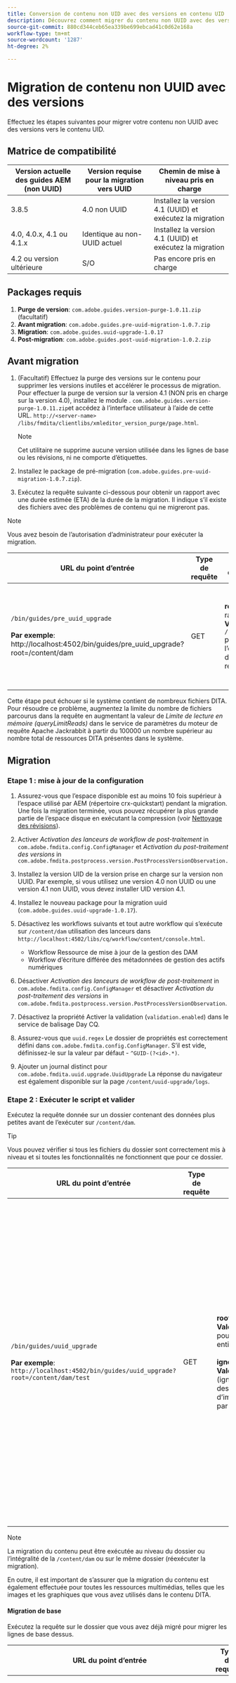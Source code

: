 ```yaml
---
title: Conversion de contenu non UID avec des versions en contenu UID
description: Découvrez comment migrer du contenu non UUID avec des versions.
source-git-commit: 880cd344ceb65ea339be699ebcad41c0d62e168a
workflow-type: tm+mt
source-wordcount: '1287'
ht-degree: 2%

---
```


# Migration de contenu non UUID avec des versions

Effectuez les étapes suivantes pour migrer votre contenu non UUID avec des versions vers le contenu UID.

## Matrice de compatibilité

| Version actuelle des guides AEM (non UUID) | Version requise pour la migration vers UUID | Chemin de mise à niveau pris en charge |
|---|---|---|
| 3.8.5 | 4.0 non UUID | Installez la version 4.1 (UUID) et exécutez la migration |
| 4.0, 4.0.x, 4.1 ou 4.1.x | Identique au non-UUID actuel | Installez la version 4.1 (UUID) et exécutez la migration |
| 4.2 ou version ultérieure | S/O | Pas encore pris en charge |

## Packages requis

1. **Purge de version**: `com.adobe.guides.version-purge-1.0.11.zip` (facultatif)
1. **Avant migration**: `com.adobe.guides.pre-uuid-migration-1.0.7.zip`
1. **Migration**: `com.adobe.guides.uuid-upgrade-1.0.17`
1. **Post-migration**: `com.adobe.guides.post-uuid-migration-1.0.2.zip`


## Avant migration

1. (Facultatif) Effectuez la purge des versions sur le contenu pour supprimer les versions inutiles et accélérer le processus de migration. Pour effectuer la purge de version sur la version 4.1 (NON pris en charge sur la version 4.0), installez le module . `com.adobe.guides.version-purge-1.0.11.zip`et accédez à l’interface utilisateur à l’aide de cette URL. `http://<server-name> /libs/fmdita/clientlibs/xmleditor_version_purge/page.html`.

   >[!NOTE]
   >
   >Cet utilitaire ne supprime aucune version utilisée dans les lignes de base ou les révisions, ni ne comporte d’étiquettes.
1. Installez le package de pré-migration (`com.adobe.guides.pre-uuid-migration-1.0.7.zip`).

1. Exécutez la requête suivante ci-dessous pour obtenir un rapport avec une durée estimée (ETA) de la durée de la migration. Il indique s’il existe des fichiers avec des problèmes de contenu qui ne migreront pas.

>[!NOTE]
>
>Vous avez besoin de l’autorisation d’administrateur pour exécuter la migration.


| URL du point d’entrée | Type de requête | Paramètre de requête | Résultats attendus |
|---|---|---|---|
| `/bin/guides/pre_uuid_upgrade` <br> <br>**Par exemple**: http://localhost:4502/bin/guides/pre_uuid_upgrade?root=/content/dam | GET | **root**: dossier racine<br> **Valeur**: `/content/dam` pour l’ensemble du référentiel. | Un rapport de pré-migration (.csv) sera créé, répertoriant le nombre de fichiers, le nombre total de versions et les erreurs. <br><br> **Exemple de résultat**:<br>RootFolder: /content/dam <br>Total des fichiers : 2697 <br>Total des versions : 10380 <br>Nombre de fichiers en erreur : 28 <br>Un rapport détaillé sera disponible via AEM CRX à l’adresse `/content/uuid-pgrade/UuidMigrationReport_1688400131039.csv` |

Cette étape peut échouer si le système contient de nombreux fichiers DITA. Pour résoudre ce problème, augmentez la limite du nombre de fichiers parcourus dans la requête en augmentant la valeur de *Limite de lecture en mémoire (queryLimitReads)* dans le service de paramètres du moteur de requête Apache Jackrabbit à partir du 100000 un nombre supérieur au nombre total de ressources DITA présentes dans le système.

## Migration

### Etape 1 : mise à jour de la configuration

1. Assurez-vous que l’espace disponible est au moins 10 fois supérieur à l’espace utilisé par AEM (répertoire crx-quickstart) pendant la migration. Une fois la migration terminée, vous pouvez récupérer la plus grande partie de l’espace disque en exécutant la compression (voir [Nettoyage des révisions](https://experienceleague.adobe.com/docs/experience-manager-65/deploying/deploying/revision-cleanup.html?lang=fr)).

1. Activer *Activation des lanceurs de workflow de post-traitement* in `com.adobe.fmdita.config.ConfigManager` et *Activation du post-traitement des versions* in `com.adobe.fmdita.postprocess.version.PostProcessVersionObservation.`

1. Installez la version UID de la version prise en charge sur la version non UUID. Par exemple, si vous utilisez une version 4.0 non UUID ou une version 4.1 non UUID, vous devez installer UID version 4.1.

1. Installez le nouveau package pour la migration uuid (`com.adobe.guides.uuid-upgrade-1.0.17`).

1. Désactivez les workflows suivants et tout autre workflow qui s’exécute sur `/content/dam` utilisation des lanceurs dans `http://localhost:4502/libs/cq/workflow/content/console.html`.

   * Workflow Ressource de mise à jour de la gestion des DAM
   * Workflow d’écriture différée des métadonnées de gestion des actifs numériques

1. Désactiver *Activation des lanceurs de workflow de post-traitement* in `com.adobe.fmdita.config.ConfigManager` et désactiver *Activation du post-traitement des versions* in `com.adobe.fmdita.postprocess.version.PostProcessVersionObservation`.

1. Désactivez la propriété Activer la validation (`validation.enabled`) dans le service de balisage Day CQ.

1. Assurez-vous que `uuid.regex` Le dossier de propriétés est correctement défini dans `com.adobe.fmdita.config.ConfigManager`. S’il est vide, définissez-le sur la valeur par défaut - `^GUID-(?<id>.*)`.
1. Ajouter un journal distinct pour `com.adobe.fmdita.uuid.upgrade.UuidUpgrade` La réponse du navigateur est également disponible sur la page `/content/uuid-upgrade/logs`.

### Etape 2 : Exécuter le script et valider

Exécutez la requête donnée sur un dossier contenant des données plus petites avant de l’exécuter sur `/content/dam`.

>[!TIP]
>
>Vous pouvez vérifier si tous les fichiers du dossier sont correctement mis à niveau et si toutes les fonctionnalités ne fonctionnent que pour ce dossier.

| URL du point d’entrée | Type de requête | Paramètre de requête | Résultats attendus |
|---|---|---|---|
| `/bin/guides/uuid_upgrade`<br><br> **Par exemple**: `http://localhost:4502/bin/guides/uuid_upgrade?root=/content/dam/test` | GET | **root**: dossier racine <br>**Valeur**: /content/dam pour le référentiel entier.<br><br>**ignoreImageVersions**<br> **Valeur**: vrai/faux (ignore le traitement des versions d’image). La valeur par défaut est false) | Rapport de migration avec la liste des fichiers migrés avec succès, échec de la mise à niveau, mise à niveau avec des erreurs et temps total. <br><br> **Exemple de résultat**: <br> [INFO] Liste des fichiers en échec : 0 <br>[INFO] Non. de fichiers mis à niveau : 2241 <br>[INFO] Non. de fichiers mis à niveau avec des erreurs : 28 <br>[INFO] Non. de fichiers n’ayant pas pu être mis à niveau : 0 <br> [INFO] Durée totale prise : 0:37:03.131 |

>[!NOTE]
>
> La migration du contenu peut être exécutée au niveau du dossier ou l’intégralité de la `/content/dam` ou sur le même dossier (réexécuter la migration).

En outre, il est important de s’assurer que la migration du contenu est également effectuée pour toutes les ressources multimédias, telles que les images et les graphiques que vous avez utilisés dans le contenu DITA.

#### Migration de base

Exécutez la requête sur le dossier que vous avez déjà migré pour migrer les lignes de base dessus.

| URL du point d’entrée | Type de requête | Paramètre de requête | Résultats attendus |
|---|---|---|---|
| `/bin/guides/baseline_uuid_upgrade`<br><br> **Par exemple**: ` http://localhost:4502/bin/guides/baseline_uuid_upgrade?root=/content/dam/test` | GET | **root**: dossier racine <br> **Valeur**: /content/dam pour le référentiel entier. <br><br> **ignoreImageVersions**<br> **Valeur**: true/false <br>(Ignore le traitement des versions d’image. La valeur par défaut est false) <br><br> **doReviews** <br> **Valeur**: true/false <br> (Si les révisions doivent être mises à niveau ou non. La valeur par défaut est false.) Rapport de migration avec la liste des fichiers migrés avec succès, échec de la mise à niveau, mise à niveau avec des erreurs et temps total. <br> <br> **Exemple de résultat**:<br>[INFO] Échec de la liste des fichiers <br> [INFO] Non. de fichiers mis à niveau avec succès 241<br> [INFO] Non. de fichiers mis à niveau avec des erreurs 28<br>[INFO] Non. de fichiers n’ayant pas pu mettre à niveau 0<br>[INFO] Durée totale prise : 0:37:03.131 |


### Etape 3 : restauration de la configuration

Une fois la migration du serveur terminée, activez les workflows de post-traitement, de balisage et suivants (y compris tous les autres workflows initialement désactivés lors de la migration) pour continuer à fonctionner sur le serveur.

* Workflow Ressource de mise à jour de la gestion des DAM
* Workflow de métadonnées de gestion des actifs numériques

>[!NOTE]
>
>Si certains fichiers ne sont pas traités ou sont corrompus avant la migration, ils seront corrompus avant la migration et resteront corrompus même après la migration.

## Validation de la migration

1. Installez le package de migration post uuid (`com.adobe.guides.post-uuid-migration-1.0.2.zip`).

1. Exécutez la requête suivante pour vérifier qu’aucune erreur ne s’est produite lors de la migration, ce qui a entraîné la rupture de tous les liens. Ce script identifie les liens qui n’ont pas été rompus auparavant, mais qui ont été rompus maintenant pour une raison quelconque.

   | URL du point d’entrée | Type de requête | Paramètre de requête | Résultats attendus |
   |---|---|---|---|
   | `/bin/guides/get_broken_links` <br> <br> **Par exemple**:<br>`http://localhost:4502/bin/guides/get_broken_links` | GET | S/O | Rapport de migration avec le nombre total de fichiers ayant des UUID rompus et leurs chemins d’accès aux fichiers respectifs. <br> <br> **Exemple de résultat**:<br>[DEBUG] Vérifiez si tous ces GUID sont utilisés dans le contenu.<br>[DEBUG] Nombre total de fichiers ayant potentiellement des UUID rompus : 0 <br>[DEBUG] Chemins ayant potentiellement un UUID rompu:0 |

1. Une fois la migration terminée, la plus grande partie de l’espace disque peut être récupérée en exécutant la compression (voir `https://experienceleague.adobe.com/docs/experience-manager-65/deploying/deploying/revision-cleanup.html?lang=en`).

## Migration du contenu delta

1. Pour migrer le contenu delta du serveur actif (non UUID) vers le serveur uuid actuel, installez le script de pré-migration sur le serveur non UUID.

1. Exécutez la requête suivante sur l’ensemble du jeu de données (ou sous-dossier) afin d’identifier et d’exporter tous les fichiers modifiés après l’horodatage donné : l’horodatage utilise le format ISO8601 pour les dates et heures ( AAAA-MM-JJTHH:mm:s.SSSZ) et permet également des représentations partielles, comme AAAA-MM-JJ.

   | URL du point d’entrée | Type de requête | Paramètre de requête | Résultats attendus |
   |---|---|---|---|
   | `/bin/guides/data_export`<br><br>**Par exemple**: <br> `http://localhost:4502/bin/guides/data_export?timestamp=2023-07-11&root=/content/dam` | GET | **timestamp** <br> **Valeur**: AAAA-MM-JJ<br><br> **root**: dossier racine <br> **Valeur**: `/content/dam` pour l’ensemble du référentiel. | Un fichier zip avec du contenu delta est créé dans /var/dxml/exports. <br> <br>**Exemple**: dataexport_1689761491218.zip (le fichier est créé) |

1. Téléchargez le fichier zip exporté par le script. La dernière ligne de la réponse doit indiquer le chemin d’accès au fichier zip généré (stocké dans /var/dxml/exports dans le système).

1. Téléchargez le fichier zip sur le serveur uuid à l’emplacement souhaité dans l’interface utilisateur d’Assets.

1. Vérifiez que le package post-migration est installé sur le serveur uuid.

1. Exécutez la requête donnée suivante pour importer le contenu delta du fichier zip téléchargé dans le système. La requête doit inclure le chemin d’accès au fichier zip chargé afin d’identifier et de traiter correctement les données.

   | URL du point d’entrée | Type de requête | Paramètre de requête | Résultats attendus |
   |---|---|---|---|
   | `/bin/guides/data_import`<br> **Par exemple**:`http://localhost:4502/bin/guides/data_import?path=/content/dam/dataexport_1689344927551.zip&createVersion=true` | POST | **Chemin.**<br> **Valeur**: `/content/dam/filename.zip`(Emplacement du fichier téléchargé) **createVersion** <br> **Valeur**: true/false<br>(La valeur par défaut de createVersion est false). | Le fichier est téléchargé vers le chemin d’accès au contenu souhaité.<br><br>**Exemple**: `dataexport_1689761491218.zip`<br><br> (Le même fichier qui a été exporté à l’étape précédente est téléchargé vers le chemin d’accès souhaité dans `/content/dam`). |

1. Le script crée un nouveau fichier s’il n’existe pas ou remplace le fichier existant s’il a été modifié.

>[!NOTE]
>
> L’historique des versions et toute autre modification apportée sur le serveur (comme les workflows et les révisions ) doivent être mis à jour manuellement.
